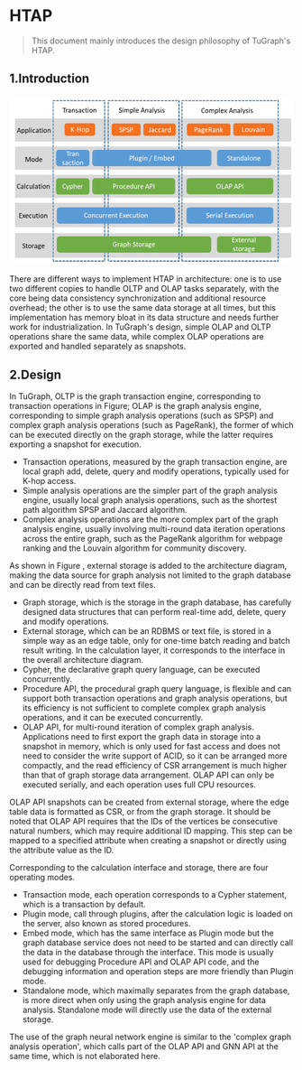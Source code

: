 # HTAP

> This document mainly introduces the design philosophy of TuGraph's HTAP.

## 1.Introduction

![htap](../../../../images/htap-en.png)

There are different ways to implement HTAP in architecture: one is to use two different copies to handle OLTP and OLAP tasks separately, with the core being data consistency synchronization and additional resource overhead; the other is to use the same data storage at all times, but this implementation has memory bloat in its data structure and needs further work for industrialization. In TuGraph's design, simple OLAP and OLTP operations share the same data, while complex OLAP operations are exported and handled separately as snapshots.

## 2.Design

In TuGraph, OLTP is the graph transaction engine, corresponding to transaction operations in Figure; OLAP is the graph analysis engine, corresponding to simple graph analysis operations (such as SPSP) and complex graph analysis operations (such as PageRank), the former of which can be executed directly on the graph storage, while the latter requires exporting a snapshot for execution.

- Transaction operations, measured by the graph transaction engine, are local graph add, delete, query and modify operations, typically used for K-hop access.
- Simple analysis operations are the simpler part of the graph analysis engine, usually local graph analysis operations, such as the shortest path algorithm SPSP and Jaccard algorithm.
- Complex analysis operations are the more complex part of the graph analysis engine, usually involving multi-round data iteration operations across the entire graph, such as the PageRank algorithm for webpage ranking and the Louvain algorithm for community discovery.

As shown in Figure , external storage is added to the architecture diagram, making the data source for graph analysis not limited to the graph database and can be directly read from text files.

- Graph storage, which is the storage in the graph database, has carefully designed data structures that can perform real-time add, delete, query and modify operations.
- External storage, which can be an RDBMS or text file, is stored in a simple way as an edge table, only for one-time batch reading and batch result writing. In the calculation layer, it corresponds to the interface in the overall architecture diagram.
- Cypher, the declarative graph query language, can be executed concurrently.
- Procedure API, the procedural graph query language, is flexible and can support both transaction operations and graph analysis operations, but its efficiency is not sufficient to complete complex graph analysis operations, and it can be executed concurrently.
- OLAP API, for multi-round iteration of complex graph analysis. Applications need to first export the graph data in storage into a snapshot in memory, which is only used for fast access and does not need to consider the write support of ACID, so it can be arranged more compactly, and the read efficiency of CSR arrangement is much higher than that of graph storage data arrangement. OLAP API can only be executed serially, and each operation uses full CPU resources.

OLAP API snapshots can be created from external storage, where the edge table data is formatted as CSR, or from the graph storage. It should be noted that OLAP API requires that the IDs of the vertices be consecutive natural numbers, which may require additional ID mapping. This step can be mapped to a specified attribute when creating a snapshot or directly using the attribute value as the ID.

Corresponding to the calculation interface and storage, there are four operating modes.

- Transaction mode, each operation corresponds to a Cypher statement, which is a transaction by default.
- Plugin mode, call through plugins, after the calculation logic is loaded on the server, also known as stored procedures.
- Embed mode, which has the same interface as Plugin mode but the graph database service does not need to be started and can directly call the data in the database through the interface. This mode is usually used for debugging Procedure API and OLAP API code, and the debugging information and operation steps are more friendly than Plugin mode.
- Standalone mode, which maximally separates from the graph database, is more direct when only using the graph analysis engine for data analysis. Standalone mode will directly use the data of the external storage.

The use of the graph neural network engine is similar to the 'complex graph analysis operation', which calls part of the OLAP API and GNN API at the same time, which is not elaborated here.
